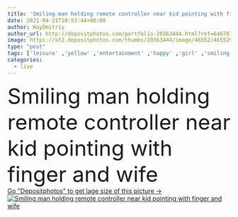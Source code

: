 ```yaml
---
title: 'Smiling man holding remote controller near kid pointing with finger and wife '
date: 2021-04-21T10:53:44+00:00
author: HayDmitriy
author_url: http://depositphotos.com/portfolio-20363444.html?ref=64678756
image: https://st2.depositphotos.com/thumbs/20363444/image/46552/465529162/api_thumb_450.jpg?forcejpeg=true
type: "post"
tags: ['leisure' ,'yellow' ,'entertainment' ,'happy' ,'girl' ,'smiling' ,'people' ,'cheerful' ,'caucasian' ,'child' ,'family' ,'man' ,'kid' ,'watch' ,'emotion' ,'blur' ,'home' ,'woman' ,'click' ,'together' ,'indoors' ,'film' ,'daughter' ,'casual' ,'positive' ,'mother' ,'movie' ,'sofa' ,'mom' ,'parents' ,'wife' ,'husband' ,'dad' ,'father' ,'gesture' ,'tv' ,'couch' ,'relationship' ,'channels' ,'parenthood' ,'Elementary Age' ,'Living Room' ,'remote controller' ,'point with finger' ]
categories: 
  - live
---
```

<div aling="center">
            <font size="60"> Smiling man holding remote controller near kid pointing with finger and wife</font>   
</div>
<div>
    <a href='https://depositphotos.com/465529162/stock-photo-smiling-man-holding-remote-controller.html?ref=64678756' target=_blank > Go "Depositphotos" to get lage size of this picture ->
        <img href='https://depositphotos.com/465529162/stock-photo-smiling-man-holding-remote-controller.html?ref=64678756' src='https://st2.depositphotos.com/20363444/46552/i/950/depositphotos_465529162-stock-photo-smiling-man-holding-remote-controller.jpg?forcejpeg=true' alt='Smiling man holding remote controller near kid pointing with finger and wife' >
    </a>
</div>
